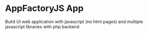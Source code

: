 # AppFactoryJS App
Build UI web application with javascript (no html pages) and multiple javascript libraries with php backend
